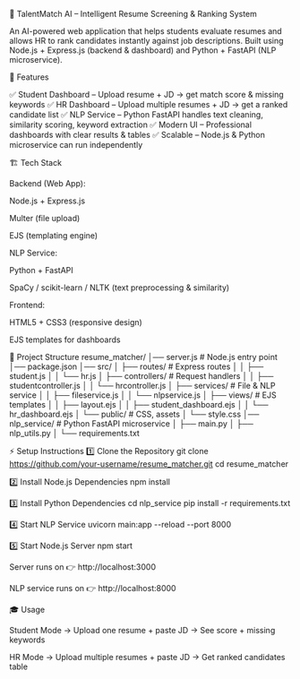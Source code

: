🎯 TalentMatch AI – Intelligent Resume Screening & Ranking System

An AI-powered web application that helps students evaluate resumes and allows HR to rank candidates instantly against job descriptions.
Built using Node.js + Express.js (backend & dashboard) and Python + FastAPI (NLP microservice).

🚀 Features

✅ Student Dashboard – Upload resume + JD → get match score & missing keywords
✅ HR Dashboard – Upload multiple resumes + JD → get a ranked candidate list
✅ NLP Service – Python FastAPI handles text cleaning, similarity scoring, keyword extraction
✅ Modern UI – Professional dashboards with clear results & tables
✅ Scalable – Node.js & Python microservice can run independently

🏗️ Tech Stack

Backend (Web App):

Node.js + Express.js

Multer (file upload)

EJS (templating engine)

NLP Service:

Python + FastAPI

SpaCy / scikit-learn / NLTK (text preprocessing & similarity)

Frontend:

HTML5 + CSS3 (responsive design)

EJS templates for dashboards

📂 Project Structure
resume_matcher/
│── server.js              # Node.js entry point
│── package.json
│── src/
│   ├── routes/            # Express routes
│   │   ├── student.js
│   │   └── hr.js
│   ├── controllers/       # Request handlers
│   │   ├── studentcontroller.js
│   │   └── hrcontroller.js
│   ├── services/          # File & NLP service
│   │   ├── fileservice.js
│   │   └── nlpservice.js
│   ├── views/             # EJS templates
│   │   ├── layout.ejs
│   │   ├── student_dashboard.ejs
│   │   └── hr_dashboard.ejs
│   └── public/            # CSS, assets
│       └── style.css
│── nlp_service/           # Python FastAPI microservice
│   ├── main.py
│   ├── nlp_utils.py
│   └── requirements.txt

⚡ Setup Instructions
1️⃣ Clone the Repository
git clone https://github.com/your-username/resume_matcher.git
cd resume_matcher

2️⃣ Install Node.js Dependencies
npm install

3️⃣ Install Python Dependencies
cd nlp_service
pip install -r requirements.txt

4️⃣ Start NLP Service
uvicorn main:app --reload --port 8000

5️⃣ Start Node.js Server
npm start


Server runs on 👉 http://localhost:3000

NLP service runs on 👉 http://localhost:8000

🎓 Usage

Student Mode → Upload one resume + paste JD → See score + missing keywords

HR Mode → Upload multiple resumes + paste JD → Get ranked candidates table
